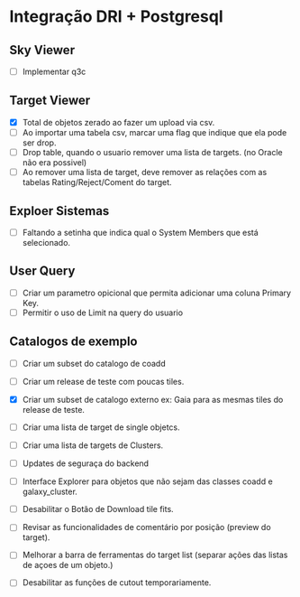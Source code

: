 # Integração DRI + Postgresql 

## Sky Viewer
- [ ] Implementar q3c

## Target Viewer
- [x] Total de objetos zerado ao fazer um upload via csv.
- [ ] Ao importar uma tabela csv, marcar uma flag que indique que ela pode ser drop.
- [ ] Drop table, quando o usuario remover uma lista de targets. (no Oracle não era possivel)
- [ ] Ao remover uma lista de target, deve remover as relações com as tabelas Rating/Reject/Coment do target.

## Exploer Sistemas
- [ ] Faltando a setinha que indica qual o System Members que está selecionado.

## User Query
- [ ] Criar um parametro opicional que permita adicionar uma coluna Primary Key.
- [ ] Permitir o uso de Limit na query do usuario

## Catalogos de exemplo
- [ ] Criar um subset do catalogo de coadd
- [ ] Criar um release de teste com poucas tiles.
- [x] Criar um subset de catalogo externo ex: Gaia para as mesmas tiles do release de teste.
- [ ] Criar uma lista de target de single objetcs.
- [ ] Criar uma lista de targets de Clusters.


- [ ] Updates de seguraça do backend
- [ ] Interface Explorer para objetos que não sejam das classes coadd e galaxy_cluster.
- [ ] Desabilitar o Botão de Download tile fits.
- [ ] Revisar as funcionalidades de comentário por posição (preview do target).
- [ ] Melhorar a barra de ferramentas do target list (separar ações das listas de açoes de um objeto.)
- [ ] Desabilitar as funções de cutout temporariamente.


